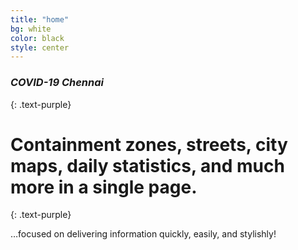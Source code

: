 ```yaml
---
title: "home"
bg: white
color: black
style: center
---
```


### *COVID-19 Chennai*
{: .text-purple}

<span class="fa-stack subtlecircle" style="font-size:100px; background:rgba(255,166,0,0.1)">
  <i class="fa fa-circle fa-stack-2x text-white"></i>
  <i class="fa fa-bicycle fa-stack-1x text-orange"></i>
</span>

# Containment zones, streets, city maps, daily statistics, and much more in a single page.
{: .text-purple}


…focused on delivering information quickly, easily, and stylishly!

